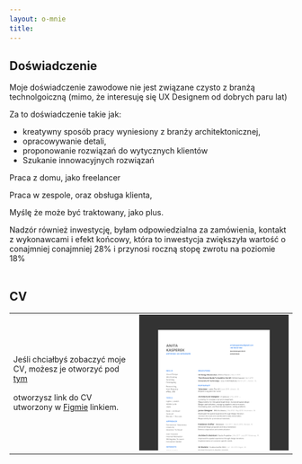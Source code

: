 ```yaml
---
layout: o-mnie
title:
---
```

## Doświadczenie

Moje doświadczenie zawodowe nie jest związane czysto z branżą technolgoiczną (mimo, że interesuję się UX Designem od dobrych paru lat) 

Za to doświadczenie takie jak: 
-  kreatywny sposób pracy wyniesiony z branży architektonicznej,
-  opracowywanie detali, 
- proponowanie rozwiązań do wytycznych klientów
- Szukanie innowacyjnych rozwiązań

Praca z domu, jako freelancer

Praca w zespole, oraz obsługa klienta,

Myślę że może być traktowany, jako plus. 

Nadzór również inwestycję, byłam odpowiedzialna za zamówienia, kontakt z wykonawcami i efekt końcowy, która to inwestycja zwiększyła wartość o conajmniej conajmniej 28%  i przynosi roczną stopę zwrotu na poziomie 18%
<br />
<br>
## CV
|                                                              |                                                              |
| ------------------------------------------------------------ | ------------------------------------------------------------ |
| Jeśli chciałbyś zobaczyć moje CV, możesz je otworzyć pod [tym](https://drive.google.com/file/d/1hEogPlysEIRWZVdXuUgcO1zGA7fMLJJW/view?usp=sharing)<br/><br/>otworzysz link do CV utworzony w [Figmie](https://www.figma.com/proto/hi6MsvVflNzFSG0QDNcBaK/Anita_Kasperek_CV?node-id=73%3A66&scaling=min-zoom&page-id=71%3A0) linkiem. | ![](https://raw.githubusercontent.com/AnitakasperekUX/AnitakasperekUX.github.io/main/assets/img/Frame%202.png) |



